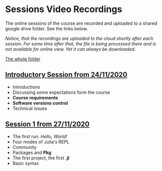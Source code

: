 # Sessions Video Recordings
The online sessions of the course are recorded and uploaded to a shared google drive folder. See the links below.

*Notice, that the recordings are uploaded to the cloud shortly after each session. For some time after that, the file is being processed there and is not available for online view. Yet it can always be downloaded.*

[The whole folder](https://drive.google.com/drive/folders/1tHeYp6V2ZKVApf74jEo9rw9Zi1edoowA?usp=sharing)

## [Introductory Session from 24/11/2020](https://drive.google.com/file/d/18QvydiyLOQ3THFVM9tIgVCLbFKitwyA5/view?usp=sharing)
 - Introductions
 - Discussing some expectations form the course
 - **Course requirements**
 - **Software versions control**
 - Technical issues

## [Session 1 from 27/11/2020](https://drive.google.com/file/d/1L7YRYkm1cqfb_uM1u9D-LVURScu55Waz/view?usp=sharing)
  - The first run. *Hello, World!*
  - Four modes of Julia's REPL
  - Community
  - Packages and **Pkg**
  - The first project, the first **.jl**
  - Basic syntax
